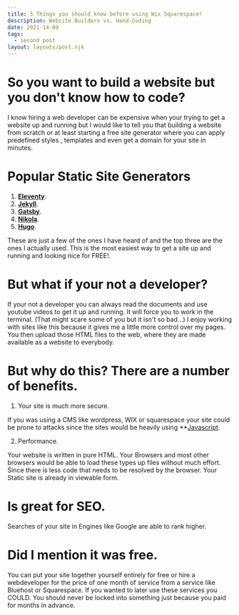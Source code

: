```yaml
---
title: 5 Things you should know before using Wix Squarespace!
description: Website Builders vs. Hand-Coding
date: 2021-14-09
tags:
  - second post
layout: layouts/post.njk
---
```



# So you want to build a website but you don't know how to code?

I know hiring a web developer can be expensive when your trying to get a website up and running but I would like to 
tell you that building a website from scratch or at least starting a free site generator where you can apply predefined
styles , templates and even get a domain for your site in minutes.

# Popular Static Site Generators

1. **[Eleventy](https://www.11ty.dev/)**.
2. **[Jekyll](https://jekyllrb.com/)**.
3. **[Gatsby](https://www.gatsbyjs.com/)**.
4. **[Nikola](https://getnikola.com/)**.
5. **[Hugo](https://gohugo.io/)**.

These are just a few of the ones I have heard of and the top three are the ones I actually used. This is the most easiest 
way to get a site up and running and looking nice for FREE!.


# But what if your not a developer?

If your not a developer you can always read the documents and use youtube videos to get it up and running. It will 
force you to work in the terminal. (That might scare some of you but it isn't so bad...) I enjoy working with sites like this because it gives me a little more control over my pages.
You then upload those HTML files to the web, where they are made available as a website to everybody.

# But why do this? There are a number of benefits.

1. Your site is much more secure.

If you was using a CMS like wordpress, WIX or squarespace your site could be prone to attacks since the sites would be heavily using **[Javascript](https://en.wikipedia.org/wiki/JavaScript).

2. Performance.

Your website is written in pure HTML. Your Browsers and most other browsers would be able to load these types up files without much effort. Since there is less code that needs to be resolved by the browser. Your Static site is already in viewable form.

# Is great for SEO.

Searches of your site in Engines like Google are able to rank higher. 

# Did I mention it was free.

You can put your site together yourself entirely for free or hire a webdeveloper for the price of one month of service from a service like Bluehost or Squarespace. If you wanted to later use these services you COULD. You should never be locked into something just because you paid for months in advance.





